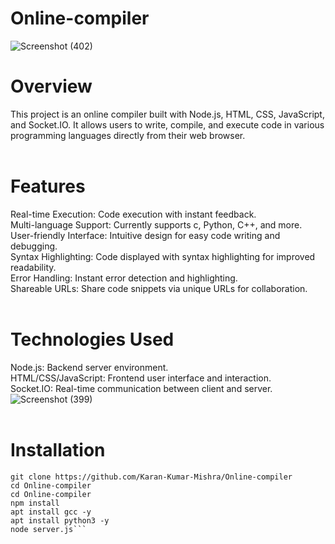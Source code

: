 # Online-compiler
![Screenshot (402)](https://github.com/Karan-Kumar-Mishra/Online-compiler/assets/93134411/a90f18e6-c375-4e1c-8ba6-b5c0361f53f4) <br>
# Overview
This project is an online compiler built with Node.js, HTML, CSS, JavaScript, and Socket.IO. It allows users to write, compile, and execute code in various programming languages directly from their web browser.<br><br>

# Features
Real-time Execution: Code execution with instant feedback.<br>
Multi-language Support: Currently supports c, Python, C++, and more. <br>
User-friendly Interface: Intuitive design for easy code writing and debugging. <br>
Syntax Highlighting: Code displayed with syntax highlighting for improved readability. <br>
Error Handling: Instant error detection and highlighting. <br>
Shareable URLs: Share code snippets via unique URLs for collaboration. <br><br>
# Technologies Used
Node.js: Backend server environment. <br>
HTML/CSS/JavaScript: Frontend user interface and interaction. <br>
Socket.IO: Real-time communication between client and server. <br>
![Screenshot (399)](https://github.com/Karan-Kumar-Mishra/Online-compiler/assets/93134411/9b7d32b3-469f-4308-be91-af266d3b6837) <br><br>

# Installation<br>
```
git clone https://github.com/Karan-Kumar-Mishra/Online-compiler
cd Online-compiler
cd Online-compiler
npm install
apt install gcc -y
apt install python3 -y
node server.js```
